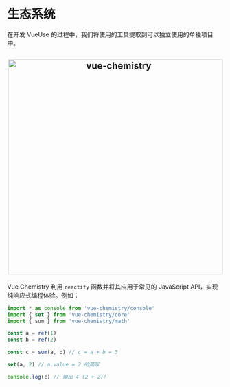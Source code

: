 # 生态系统

在开发 VueUse 的过程中，我们将使用的工具提取到可以独立使用的单独项目中。

<h2 align="center">
<a href="https://github.com/vueuse/vue-chemistry" target="_blank">
<img src="https://github.com/vueuse/vue-chemistry/raw/main/res/hero.png" alt="vue-chemistry" width="500"/>
</a>
</h2>

Vue Chemistry 利用 `reactify` 函数并将其应用于常见的 JavaScript API，实现纯响应式编程体验。例如：

```js
import * as console from 'vue-chemistry/console'
import { set } from 'vue-chemistry/core'
import { sum } from 'vue-chemistry/math'

const a = ref(1)
const b = ref(2)

const c = sum(a, b) // c = a + b = 3

set(a, 2) // a.value = 2 的简写

console.log(c) // 输出 4 (2 + 2)!
```
